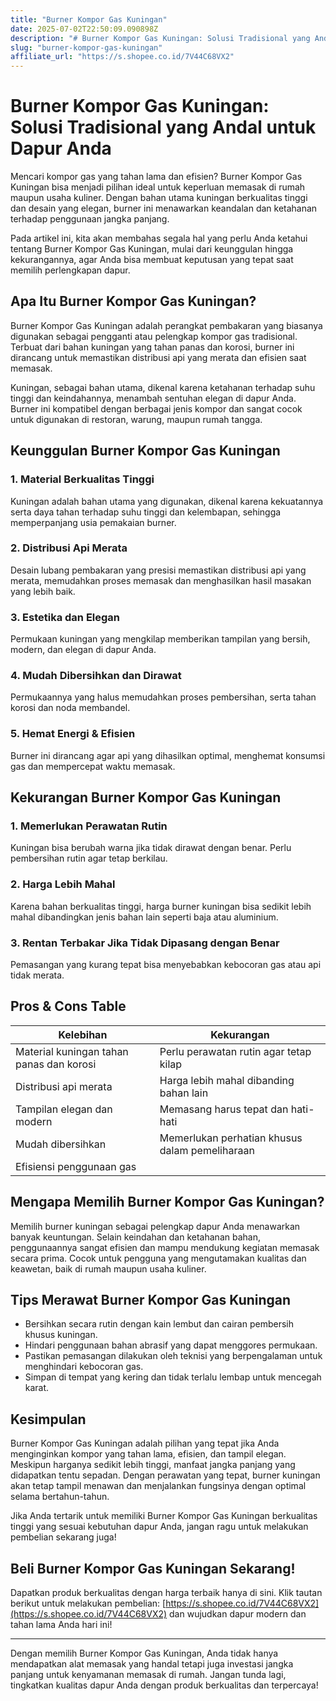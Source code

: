 ```yaml
---
title: "Burner Kompor Gas Kuningan"
date: 2025-07-02T22:50:09.090898Z
description: "# Burner Kompor Gas Kuningan: Solusi Tradisional yang Andal untuk Dapur Anda..."
slug: "burner-kompor-gas-kuningan"
affiliate_url: "https://s.shopee.co.id/7V44C68VX2"
---
```

# Burner Kompor Gas Kuningan: Solusi Tradisional yang Andal untuk Dapur Anda

Mencari kompor gas yang tahan lama dan efisien? Burner Kompor Gas Kuningan bisa menjadi pilihan ideal untuk keperluan memasak di rumah maupun usaha kuliner. Dengan bahan utama kuningan berkualitas tinggi dan desain yang elegan, burner ini menawarkan keandalan dan ketahanan terhadap penggunaan jangka panjang.

Pada artikel ini, kita akan membahas segala hal yang perlu Anda ketahui tentang Burner Kompor Gas Kuningan, mulai dari keunggulan hingga kekurangannya, agar Anda bisa membuat keputusan yang tepat saat memilih perlengkapan dapur.

## Apa Itu Burner Kompor Gas Kuningan?

Burner Kompor Gas Kuningan adalah perangkat pembakaran yang biasanya digunakan sebagai pengganti atau pelengkap kompor gas tradisional. Terbuat dari bahan kuningan yang tahan panas dan korosi, burner ini dirancang untuk memastikan distribusi api yang merata dan efisien saat memasak.

Kuningan, sebagai bahan utama, dikenal karena ketahanan terhadap suhu tinggi dan keindahannya, menambah sentuhan elegan di dapur Anda. Burner ini kompatibel dengan berbagai jenis kompor dan sangat cocok untuk digunakan di restoran, warung, maupun rumah tangga.

## Keunggulan Burner Kompor Gas Kuningan

### 1. Material Berkualitas Tinggi
Kuningan adalah bahan utama yang digunakan, dikenal karena kekuatannya serta daya tahan terhadap suhu tinggi dan kelembapan, sehingga memperpanjang usia pemakaian burner.

### 2. Distribusi Api Merata
Desain lubang pembakaran yang presisi memastikan distribusi api yang merata, memudahkan proses memasak dan menghasilkan hasil masakan yang lebih baik.

### 3. Estetika dan Elegan
Permukaan kuningan yang mengkilap memberikan tampilan yang bersih, modern, dan elegan di dapur Anda.

### 4. Mudah Dibersihkan dan Dirawat
Permukaannya yang halus memudahkan proses pembersihan, serta tahan korosi dan noda membandel.

### 5. Hemat Energi & Efisien
Burner ini dirancang agar api yang dihasilkan optimal, menghemat konsumsi gas dan mempercepat waktu memasak.

## Kekurangan Burner Kompor Gas Kuningan

### 1. Memerlukan Perawatan Rutin
Kuningan bisa berubah warna jika tidak dirawat dengan benar. Perlu pembersihan rutin agar tetap berkilau.

### 2. Harga Lebih Mahal
Karena bahan berkualitas tinggi, harga burner kuningan bisa sedikit lebih mahal dibandingkan jenis bahan lain seperti baja atau aluminium.

### 3. Rentan Terbakar Jika Tidak Dipasang dengan Benar
Pemasangan yang kurang tepat bisa menyebabkan kebocoran gas atau api tidak merata.

## Pros & Cons Table

| Kelebihan                                 | Kekurangan                                   |
|--------------------------------------------|----------------------------------------------|
| Material kuningan tahan panas dan korosi | Perlu perawatan rutin agar tetap kilap    |
| Distribusi api merata                     | Harga lebih mahal dibanding bahan lain  |
| Tampilan elegan dan modern               | Memasang harus tepat dan hati-hati     |
| Mudah dibersihkan                        | Memerlukan perhatian khusus dalam pemeliharaan |
| Efisiensi penggunaan gas                |                                              |

## Mengapa Memilih Burner Kompor Gas Kuningan?

Memilih burner kuningan sebagai pelengkap dapur Anda menawarkan banyak keuntungan. Selain keindahan dan ketahanan bahan, penggunaannya sangat efisien dan mampu mendukung kegiatan memasak secara prima. Cocok untuk pengguna yang mengutamakan kualitas dan keawetan, baik di rumah maupun usaha kuliner.

## Tips Merawat Burner Kompor Gas Kuningan

- Bersihkan secara rutin dengan kain lembut dan cairan pembersih khusus kuningan.
- Hindari penggunaan bahan abrasif yang dapat menggores permukaan.
- Pastikan pemasangan dilakukan oleh teknisi yang berpengalaman untuk menghindari kebocoran gas.
- Simpan di tempat yang kering dan tidak terlalu lembap untuk mencegah karat.

## Kesimpulan

Burner Kompor Gas Kuningan adalah pilihan yang tepat jika Anda menginginkan kompor yang tahan lama, efisien, dan tampil elegan. Meskipun harganya sedikit lebih tinggi, manfaat jangka panjang yang didapatkan tentu sepadan. Dengan perawatan yang tepat, burner kuningan akan tetap tampil menawan dan menjalankan fungsinya dengan optimal selama bertahun-tahun.

Jika Anda tertarik untuk memiliki Burner Kompor Gas Kuningan berkualitas tinggi yang sesuai kebutuhan dapur Anda, jangan ragu untuk melakukan pembelian sekarang juga!

## Beli Burner Kompor Gas Kuningan Sekarang!

Dapatkan produk berkualitas dengan harga terbaik hanya di sini. Klik tautan berikut untuk melakukan pembelian: [https://s.shopee.co.id/7V44C68VX2](https://s.shopee.co.id/7V44C68VX2) dan wujudkan dapur modern dan tahan lama Anda hari ini!

---

Dengan memilih Burner Kompor Gas Kuningan, Anda tidak hanya mendapatkan alat memasak yang handal tetapi juga investasi jangka panjang untuk kenyamanan memasak di rumah. Jangan tunda lagi, tingkatkan kualitas dapur Anda dengan produk berkualitas dan terpercaya!